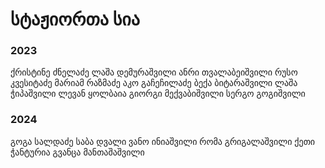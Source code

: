 # სტაჟიორთა სია

### 2023

ქრისტინე ძნელაძე
ლაშა დემურაშვილი
ანრი თვალაბეიშვილი
რუსო კვესიტაძე
მარიამ რაზმაძე
აკო გაჩეჩილაძე
ბექა ბიტარაშვილი
ლაშა ჭიპაშვილი
ლევან ყოლბაია
გიორგი მექვაბიშვილი
სერგო გოგიშვილი

### 2024
გოგა სალდაძე
საბა დვალი
ვანო ინიაშვილი
რომა გრიგალაშვილი
ქეთი ჭანტურია
გვანცა მანთაშაშვილი

